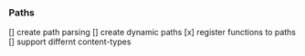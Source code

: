 ### Paths
[] create path parsing
[] create dynamic paths
[x] register functions to paths
[] support differnt content-types

